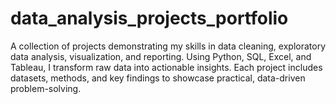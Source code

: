 # data_analysis_projects_portfolio
A collection of projects demonstrating my skills in data cleaning, exploratory data analysis, visualization, and reporting. Using Python, SQL, Excel, and Tableau, I transform raw data into actionable insights. Each project includes datasets, methods, and key findings to showcase practical, data-driven problem-solving.
